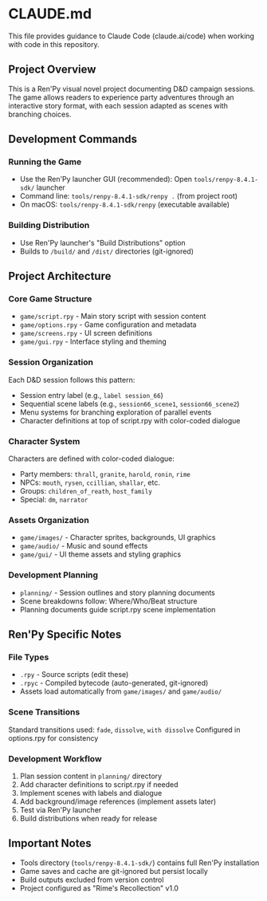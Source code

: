 # CLAUDE.md

This file provides guidance to Claude Code (claude.ai/code) when working with code in this repository.

## Project Overview

This is a Ren'Py visual novel project documenting D&D campaign sessions. The game allows readers to experience party adventures through an interactive story format, with each session adapted as scenes with branching choices.

## Development Commands

### Running the Game
- Use the Ren'Py launcher GUI (recommended): Open `tools/renpy-8.4.1-sdk/` launcher
- Command line: `tools/renpy-8.4.1-sdk/renpy .` (from project root)
- On macOS: `tools/renpy-8.4.1-sdk/renpy` (executable available)

### Building Distribution
- Use Ren'Py launcher's "Build Distributions" option
- Builds to `/build/` and `/dist/` directories (git-ignored)

## Project Architecture

### Core Game Structure
- `game/script.rpy` - Main story script with session content
- `game/options.rpy` - Game configuration and metadata
- `game/screens.rpy` - UI screen definitions
- `game/gui.rpy` - Interface styling and theming

### Session Organization
Each D&D session follows this pattern:
- Session entry label (e.g., `label session_66`)
- Sequential scene labels (e.g., `session66_scene1`, `session66_scene2`)
- Menu systems for branching exploration of parallel events
- Character definitions at top of script.rpy with color-coded dialogue

### Character System
Characters are defined with color-coded dialogue:
- Party members: `thrall`, `granite`, `harold`, `ronin`, `rime`
- NPCs: `mouth`, `rysen`, `ccillian`, `shallar`, etc.
- Groups: `children_of_reath`, `host_family`
- Special: `dm`, `narrator`

### Assets Organization
- `game/images/` - Character sprites, backgrounds, UI graphics
- `game/audio/` - Music and sound effects
- `game/gui/` - UI theme assets and styling graphics

### Development Planning
- `planning/` - Session outlines and story planning documents
- Scene breakdowns follow: Where/Who/Beat structure
- Planning documents guide script.rpy scene implementation

## Ren'Py Specific Notes

### File Types
- `.rpy` - Source scripts (edit these)
- `.rpyc` - Compiled bytecode (auto-generated, git-ignored)
- Assets load automatically from `game/images/` and `game/audio/`

### Scene Transitions
Standard transitions used: `fade`, `dissolve`, `with dissolve`
Configured in options.rpy for consistency

### Development Workflow
1. Plan session content in `planning/` directory
2. Add character definitions to script.rpy if needed
3. Implement scenes with labels and dialogue
4. Add background/image references (implement assets later)
5. Test via Ren'Py launcher
6. Build distributions when ready for release

## Important Notes

- Tools directory (`tools/renpy-8.4.1-sdk/`) contains full Ren'Py installation
- Game saves and cache are git-ignored but persist locally
- Build outputs excluded from version control
- Project configured as "Rime's Recollection" v1.0